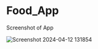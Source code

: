 # Food_App

Screenshot of App

![Screenshot 2024-04-12 131854](https://github.com/Ram-Krishna-Solanki/Food_App/assets/99878474/d3a5b2e9-a9a8-4025-9c8f-2d09185d1fbd)
